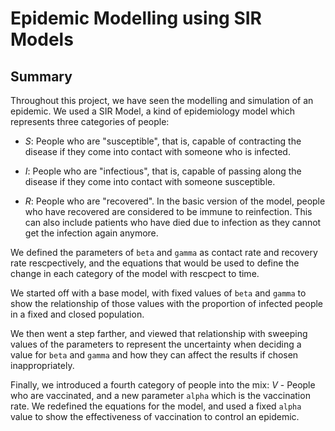 # Epidemic Modelling using SIR Models

## Summary

Throughout this project, we have seen the modelling and simulation of an epidemic. We used a SIR Model, a kind of epidemiology model which represents three categories of people:

-   *S*: People who are "susceptible", that is, capable of
    contracting the disease if they come into contact with someone who
    is infected.

-   *I*: People who are "infectious", that is, capable of passing
    along the disease if they come into contact with someone
    susceptible.

-   *R*: People who are "recovered". In the basic version of the
    model, people who have recovered are considered to be immune to
    reinfection. This can also include patients who have died due to infection as they cannot get the infection again anymore. 



We defined the parameters of `beta` and `gamma` as contact rate and recovery rate rescpectively, and the equations that would be used to define the change in each category of the model with rescpect to time. 


We started off with a base model, with fixed values of `beta` and `gamma` to show the relationship of those values with the proportion of infected people in a fixed and closed population. 

We then went a step farther, and viewed that relationship with sweeping values of the parameters to represent the uncertainty when deciding a value for `beta` and `gamma` and how they can affect the results if chosen inappropriately. 


Finally, we introduced a fourth category of people into the mix: *V* - People who are vaccinated, and a new parameter `alpha` which is the vaccination rate. We redefined the equations for the model, and used a fixed `alpha` value to show the effectiveness of vaccination to control an epidemic. 
